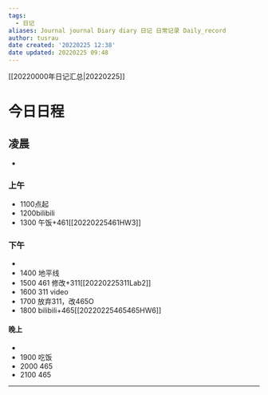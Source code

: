 ```yaml
---
tags:
  - 日记
aliases: Journal journal Diary diary 日记 日常记录 Daily_record
author: tusrau
date created: '20220225 12:38'
date updated: 20220225 09:48
---
```


[[20220000年日记汇总|20220225]]

# 今日日程

## 凌晨

-

### 上午

- 1100点起
- 1200bilibili
- 1300 午饭+461[[20220225461HW3]]

### 下午

-
- 1400 地平线
- 1500 461 修改+311[[20220225311Lab2]]
- 1600 311 video
- 1700 放弃311，改465O
- 1800 bilibili+465[[20220225465465HW6]]

#### 晚上

-
- 1900 吃饭
- 2000 465
- 2100 465
---

